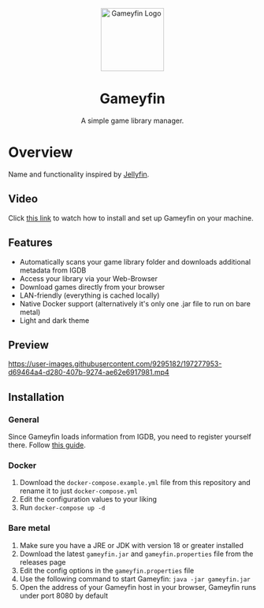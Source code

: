 <div align="center">
  <img src="assets/Gameyfin_Logo_White_Border.svg" height="128px" width="auto" alt="Gameyfin Logo">
  <h1>Gameyfin</h1>
  <p align="center">A simple game library manager.</p>
</div>

# Overview

Name and functionality inspired by [Jellyfin](https://jellyfin.org/).

## Video

Click [this link](https://youtu.be/BSaccEm0tpo) to watch how to install and set up Gameyfin on your machine.

## Features

* Automatically scans your game library folder and downloads additional metadata from IGDB
* Access your library via your Web-Browser
* Download games directly from your browser
* LAN-friendly (everything is cached locally)
* Native Docker support (alternatively it's only one .jar file to run on bare metal)
* Light and dark theme

## Preview

https://user-images.githubusercontent.com/9295182/197277953-d69464a4-d280-407b-9274-ae62e6917981.mp4

## Installation

### General

Since Gameyfin loads information from IGDB, you need to register yourself there. Follow [this guide](https://api-docs.igdb.com/#account-creation).

### Docker

1. Download the `docker-compose.example.yml` file from this repository and rename it to just `docker-compose.yml`
2. Edit the configuration values to your liking
3. Run `docker-compose up -d`

### Bare metal

1. Make sure you have a JRE or JDK with version 18 or greater installed
2. Download the latest `gameyfin.jar` and `gameyfin.properties` file from the releases page
3. Edit the config options in the `gameyfin.properties` file
4. Use the following command to start Gameyfin: `java -jar gameyfin.jar`
5. Open the address of your Gameyfin host in your browser, Gameyfin runs under port 8080 by default
